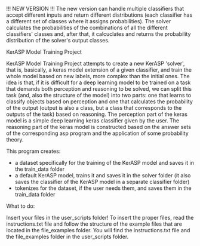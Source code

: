 !!! NEW VERSION !!! The new version can handle multiple classifiers that accept different inputs and return different distributions (each classifier has a different set of classes where it assigns probabilities). The solver calculates the probabilities of the combinations of all the different classifiers' classes and, after that, it calcuclates and returns the probability distribution of the solver's output classes.

KerASP Model Training Project

KerASP Model Training Project attempts to create a new KerASP 'solver', that is, basically, a keras model extension of a given classifier, and train the whole model based on new labels, more complex than the initial ones.
The idea is that, if it is difficult for a deep learning model to be trained on a task that demands both perception and reasoning to be solved, we can split this task (and, also the structure of the model) into two parts: one that learns to classify objects based on perception and one that calculates the probability of the output (output is also a class, but a class that corresponds to the outputs of the task) based on reasoning.
The perception part of the keras model is a simple deep learning keras classifier given by the user.
The reasoning part of the keras model is constructed based on the answer sets of the corresponding asp program and the application of some probability theory.


This program creates:
 - a dataset specifically for the training of the KerASP model and saves it in the train_data folder
 - a default KerASP model, trains it and saves it in the solver folder (it also saves the classifier of the KerASP model in a separate classifier folder)
 - tokenizes for the dataset, if the user needs them, and saves them in the train_data folder



What to do:

Insert your files in the user_scripts folder!
To insert the proper files, read the instructions.txt file and follow the structure of the example files that are located in the file_examples folder. You will find the instructions.txt file and the file_examples folder in the user_scripts folder.



